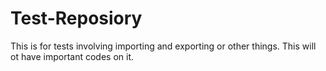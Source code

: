 # Test-Reposiory
This is for tests involving importing and exporting or other things. This will ot have important codes on it.
